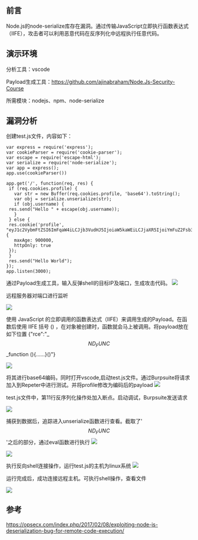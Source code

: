 ## 前言
Node.js的node-serialize库存在漏洞。通过传输JavaScript立即执行函数表达式（IIFE），攻击者可以利用恶意代码在反序列化中远程执行任意代码。

## 演示环境
分析工具：vscode

Payload生成工具：https://github.com/ajinabraham/Node.Js-Security-Course

所需模块：nodejs、npm、node-serialize

## 漏洞分析
创建test.js文件，内容如下：

    var express = require('express');
    var cookieParser = require('cookie-parser');
    var escape = require('escape-html');
    var serialize = require('node-serialize');
    var app = express();
    app.use(cookieParser())
    
    app.get('/', function(req, res) {
     if (req.cookies.profile) {
       var str = new Buffer(req.cookies.profile, 'base64').toString();
       var obj = serialize.unserialize(str);
       if (obj.username) {
     res.send("Hello " + escape(obj.username));
       }
     } else {
     res.cookie('profile', "eyJ1c2VybmFtZSI6ImFqaW4iLCJjb3VudHJ5IjoiaW5kaWEiLCJjaXR5IjoiYmFuZ2Fsb3JlIn0=", {
       maxAge: 900000,
       httpOnly: true
     });
     }
     res.send("Hello World");
    });
    app.listen(3000);


通过Payload生成工具，输入反弹shell的目标IP及端口，生成攻击代码。
![](https://i.imgur.com/YO3ZcRD.png)

远程服务器对端口进行监听

![](https://i.imgur.com/ehaibI8.png)


使用 JavaScript 的立即调用的函数表达式（IIFE）来调用生成的Payload。在函数后使用 IIFE 括号 () ，在对象被创建时，函数就会马上被调用。将payload放在如下位置
{"rce":"_$$ND_FUNC$$_function (){......}()"}

![](https://i.imgur.com/Vv3wcC1.png)

将其进行base64编码，同时打开vscode,启动test.js文件。通过Burpsuite将请求加入到Repeter中进行测试。并将profile修改为编码后的payload
![](https://i.imgur.com/VbMdLCU.png)

test.js文件中，第11行反序列化操作处加入断点。启动调试，Burpsuite发送请求

![](https://i.imgur.com/YmctDpY.png)

捕获到数据后，追踪进入unserialize函数进行查看。截取了'_$$ND_FUNC$$_'之后的部分，通过eval函数进行执行
![](https://i.imgur.com/NRh1trr.png)

![](https://i.imgur.com/yoYAHgg.png)

执行反向shell连接操作，运行test.js的主机为linux系统
![](https://i.imgur.com/ablwkyB.png)

运行完成后，成功连接远程主机。可执行shell操作，查看文件

![](https://i.imgur.com/yW9QTxz.png)

## 参考
https://opsecx.com/index.php/2017/02/08/exploiting-node-js-deserialization-bug-for-remote-code-execution/